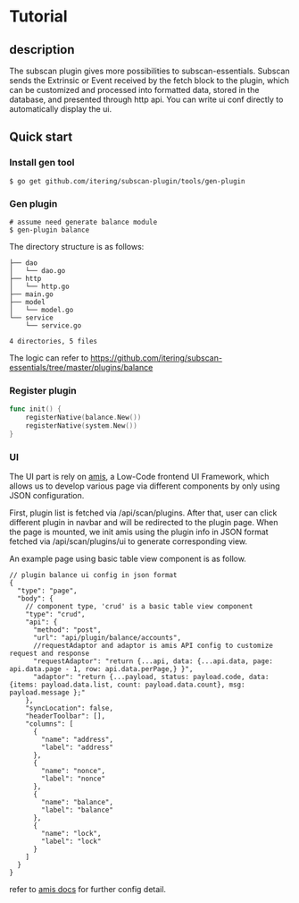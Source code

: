 # Tutorial

## description

The subscan plugin gives more possibilities to subscan-essentials. Subscan sends the Extrinsic or Event received by the fetch block to the plugin, which can be customized and processed into formatted data, stored in the database, and presented through http api.
You can write ui conf directly to automatically display the ui.

## Quick start

### Install gen tool

```shell script
$ go get github.com/itering/subscan-plugin/tools/gen-plugin
```

### Gen plugin

```shell script
# assume need generate balance module
$ gen-plugin balance
```

The directory structure is as follows:
```
├── dao
│   └── dao.go
├── http
│   └── http.go
├── main.go
├── model
│   └── model.go
└── service
    └── service.go

4 directories, 5 files
```

The logic can refer to https://github.com/itering/subscan-essentials/tree/master/plugins/balance

### Register plugin

```go
func init() {
	registerNative(balance.New())
	registerNative(system.New())
}
```

### UI
The UI part is rely on [amis](https://github.com/baidu/amis/blob/master/README-en.md), a Low-Code frontend UI Framework, which allows us to develop various page via different components by only using JSON configuration.

First, plugin list is fetched via /api/scan/plugins. After that, user can click different plugin in navbar and will be redirected to the plugin page. When the page is mounted, we init amis using the plugin info in JSON format fetched via /api/scan/plugins/ui to generate corresponding view.

An example page using basic table view component is as follow.
```
// plugin balance ui config in json format
{
  "type": "page",
  "body": {
    // component type, 'crud' is a basic table view component
    "type": "crud", 
    "api": {
      "method": "post",
      "url": "api/plugin/balance/accounts",
      //requestAdaptor and adaptor is amis API config to customize request and response
      "requestAdaptor": "return {...api, data: {...api.data, page: api.data.page - 1, row: api.data.perPage,} }",
      "adaptor": "return {...payload, status: payload.code, data: {items: payload.data.list, count: payload.data.count}, msg: payload.message };"
    },
    "syncLocation": false,
    "headerToolbar": [],
    "columns": [
      {
        "name": "address",
        "label": "address"
      },
      {
        "name": "nonce",
        "label": "nonce"
      },
      {
        "name": "balance",
        "label": "balance"
      },
      {
        "name": "lock",
        "label": "lock"
      }
    ]
  }
}
```

refer to [amis docs](https://baidu.gitee.io/amis/docs/index) for further config detail.

